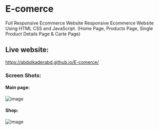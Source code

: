 # E-comerce
Full Responsive Ecommerce Website Responsive Ecommerce Website Using HTML CSS and JavaScript. (Home Page, Products Page, Single Product Details Page & Carte Page)

## Live website:
https://abdulkaderabd.github.io/E-comerce/

### Screen Shots:
#### Main page:
![image](https://github.com/user-attachments/assets/a45d3f8f-80dc-47a2-a2eb-d92103bdb0f2)


#### Shop:
![image](https://github.com/user-attachments/assets/25366d5c-b598-46d3-81fe-08c1fb56c8d7)


